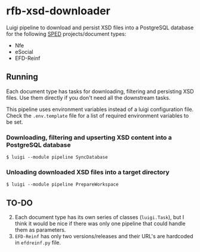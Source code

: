 # rfb-xsd-downloader

Luigi pipeline to download and persist XSD files into a PostgreSQL database for the following [SPED](http://sped.rfb.gov.br/ "Portal do Sped") projects/document types:

- Nfe
- eSocial
- EFD-Reinf

## Running

Each document type has tasks for downloading, filtering and persisting XSD files. Use them directly if you don't need all the downstream tasks.

This pipeline uses environment variables instead of a luigi configuration file. Check the `.env.template` file for a list of required environment variables to be set.

### Downloading, filtering and upserting XSD content into a PostgreSQL database

```
$ luigi --module pipeline SyncDatabase
```

### Unloading downloaded XSD files into a target directory

```
$ luigi --module pipeline PrepareWorkspace
```

## TO-DO
2. Each document type has its own series of classes (`luigi.Task`), but I think it would be nice if there was only one pipeline that could handle them as parameters.
3. `EFD-Reinf` has only two versions/releases and their URL's are hardcoded in `efdreinf.py` file.

